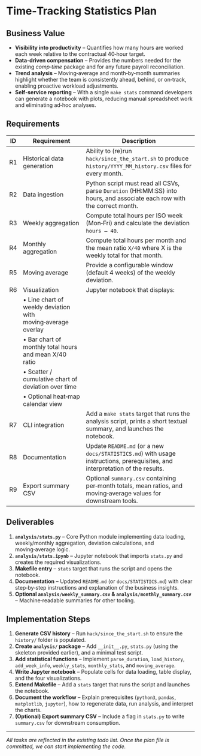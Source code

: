 # Time‑Tracking Statistics Plan

## Business Value
- **Visibility into productivity** – Quantifies how many hours are worked each week relative to the contractual 40‑hour target.
- **Data‑driven compensation** – Provides the numbers needed for the existing *comp‑time* package and for any future payroll reconciliation.
- **Trend analysis** – Moving‑average and month‑by‑month summaries highlight whether the team is consistently ahead, behind, or on‑track, enabling proactive workload adjustments.
- **Self‑service reporting** – With a single `make stats` command developers can generate a notebook with plots, reducing manual spreadsheet work and eliminating ad‑hoc analyses.

## Requirements
| ID | Requirement | Description |
|----|-------------|-------------|
| R1 | Historical data generation | Ability to (re)run `hack/since_the_start.sh` to produce `history/YYYY_MM_history.csv` files for every month.
| R2 | Data ingestion | Python script must read all CSVs, parse `Duration` (HH:MM:SS) into hours, and associate each row with the correct month.
| R3 | Weekly aggregation | Compute total hours per ISO week (Mon‑Fri) and calculate the deviation `hours – 40`.
| R4 | Monthly aggregation | Compute total hours per month and the mean ratio `X/40` where X is the weekly total for that month.
| R5 | Moving average | Provide a configurable window (default 4 weeks) of the weekly deviation.
| R6 | Visualization | Jupyter notebook that displays:
|   | • Line chart of weekly deviation with moving‑average overlay
|   | • Bar chart of monthly total hours and mean X/40 ratio
|   | • Scatter / cumulative chart of deviation over time
|   | • Optional heat‑map calendar view
| R7 | CLI integration | Add a `make stats` target that runs the analysis script, prints a short textual summary, and launches the notebook.
| R8 | Documentation | Update `README.md` (or a new `docs/STATISTICS.md`) with usage instructions, prerequisites, and interpretation of the results.
| R9 | Export summary CSV | Optional `summary.csv` containing per‑month totals, mean ratios, and moving‑average values for downstream tools.

## Deliverables
1. **`analysis/stats.py`** – Core Python module implementing data loading, weekly/monthly aggregation, deviation calculations, and moving‑average logic.
2. **`analysis/stats.ipynb`** – Jupyter notebook that imports `stats.py` and creates the required visualizations.
3. **Makefile entry** – `stats` target that runs the script and opens the notebook.
4. **Documentation** – Updated `README.md` (or `docs/STATISTICS.md`) with clear step‑by‑step instructions and explanation of the business insights.
5. **Optional `analysis/weekly_summary.csv` & `analysis/monthly_summary.csv`** – Machine‑readable summaries for other tooling.

## Implementation Steps
1. **Generate CSV history** – Run `hack/since_the_start.sh` to ensure the `history/` folder is populated.
2. **Create `analysis/` package** – Add `__init__.py`, `stats.py` (using the skeleton provided earlier), and a minimal test script.
3. **Add statistical functions** – Implement `parse_duration`, `load_history`, `add_week_info`, `weekly_stats`, `monthly_stats`, and `moving_average`.
4. **Write Jupyter notebook** – Populate cells for data loading, table display, and the four visualizations.
5. **Extend Makefile** – Add a `stats` target that runs the script and launches the notebook.
6. **Document the workflow** – Explain prerequisites (`python3`, `pandas`, `matplotlib`, `jupyter`), how to regenerate data, run analysis, and interpret the charts.
7. **(Optional) Export summary CSV** – Include a flag in `stats.py` to write `summary.csv` for downstream consumption.

---

*All tasks are reflected in the existing todo list. Once the plan file is committed, we can start implementing the code.*